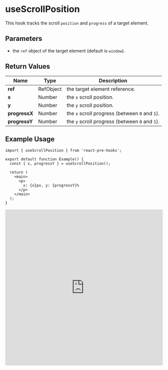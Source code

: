 # useScrollPosition

This hook tracks the scroll `position` and `progress` of a target element.

## Parameters

- the `ref` object of the target element (default is `window`).

## Return Values

| Name          | Type      | Description                                    |
| ------------- | --------- | ---------------------------------------------- |
| **ref**       | RefObject | the target element reference.                  |
| **x**         | Number    | the `x` scroll position.                       |
| **y**         | Number    | the `y` scroll position.                       |
| **progressX** | Number    | the `x` scroll progress (between `0` and `1`). |
| **progressY** | Number    | the `y` scroll progress (between `0` and `1`). |

## Example Usage

```tsx
import { useScrollPosition } from 'react-pre-hooks';

export default function Example() {
  const { x, progressY } = useScrollPosition();

  return (
    <main>
      <p>
        x: {x}px, y: {progressY}%
      </p>
    </main>
  );
}
```

<iframe src="https://codesandbox.io/embed/usescrollposition-6ffxw8?fontsize=14&hidenavigation=1&module=%2Fsrc%2FComponent.tsx&theme=dark" style="width:100%; height:500px; border:0; overflow:hidden;" title="useScrollPosition" allow="accelerometer; ambient-light-sensor; camera; encrypted-media; geolocation; gyroscope; hid; microphone; midi; payment; usb; vr; xr-spatial-tracking" sandbox="allow-forms allow-modals allow-popups allow-presentation allow-same-origin allow-scripts"></iframe>
